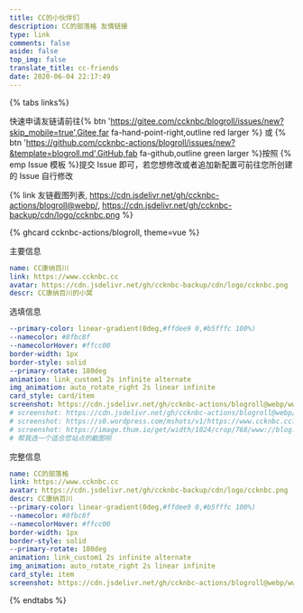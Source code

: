 ```yaml
---
title: CC的小伙伴们
description: CC的部落格 友情链接
type: link
comments: false
aside: false
top_img: false
translate_title: cc-friends
date: 2020-06-04 22:17:49
---
```


{% tabs links%}
<!-- tab 申请须知@fas fa-check-circle -->

快速申请友链请前往{% btn 'https://gitee.com/ccknbc/blogroll/issues/new?skip_mobile=true',Gitee,far fa-hand-point-right,outline red larger %} 或 {% btn 'https://github.com/ccknbc-actions/blogroll/issues/new?&template=blogroll.md',GitHub,fab fa-github,outline green larger %}按照 {% emp Issue 模板 %}提交 Issue 即可，若您想修改或者追加新配置可前往您所创建的 Issue 自行修改

<!-- {% note warning simple %}Item 效果鼠标悬停会显示自动截图的结果（极可能加载失败），如果你想要 [带壳截图](https://cdn.jsdelivr.net/gh/ccknbc-actions/blogroll@webp/blog.ccknbc.cc.webp)，可前往 **[友链仓库](https://github.com/ccknbc-actions/blogroll/blob/main/.github/workflows/screenshots.yml#L46)** fork仓库后 按照这个格式在下面添加一行，然后向我提交PR，或者在你的申请 Issue 下面评论告知我添加即可，每天定时自动更新{% endnote %} -->


{% link 友链截图列表, https://cdn.jsdelivr.net/gh/ccknbc-actions/blogroll@webp/, https://cdn.jsdelivr.net/gh/ccknbc-backup/cdn/logo/ccknbc.png %}

{% ghcard ccknbc-actions/blogroll, theme=vue %} 

<!-- endtab -->

<!-- tab 我的信息 @fas fa-id-card -->

主要信息
```yaml
name: CC康纳百川
link: https://www.ccknbc.cc
avatar: https://cdn.jsdelivr.net/gh/ccknbc-backup/cdn/logo/ccknbc.png
descr: CC康纳百川的小窝
```
选填信息
```yaml
--primary-color: linear-gradient(0deg,#ffdee9 0,#b5fffc 100%)
--namecolor: #8fbc8f
--namecolorHover: #ffcc00
border-width: 1px
border-style: solid
--primary-rotate: 180deg
animation: link_custom1 2s infinite alternate
img_animation: auto_rotate_right 2s linear infinite
card_style: card/item
screenshot: https://cdn.jsdelivr.net/gh/ccknbc-actions/blogroll@webp/www.ccknbc.cc.webp
# screenshot: https://cdn.jsdelivr.net/gh/ccknbc-actions/blogroll@webp/www.ccknbc.cc.webp
# screenshot: https://s0.wordpress.com/mshots/v1/https://www.ccknbc.cc?w=1280&h=960
# screenshot: https://image.thum.io/get/width/1024/crop/768/www://blog.ccknbc.cc
# 帮我选一个适合您站点的截图呗
```
完整信息
```yaml
name: CC的部落格
link: https://www.ccknbc.cc
avatar: https://cdn.jsdelivr.net/gh/ccknbc-backup/cdn/logo/ccknbc.png
descr: CC康纳百川
--primary-color: linear-gradient(0deg,#ffdee9 0,#b5fffc 100%)
--namecolor: #8fbc8f
--namecolorHover: #ffcc00
border-width: 1px
border-style: solid
--primary-rotate: 180deg
animation: link_custom1 2s infinite alternate
img_animation: auto_rotate_right 2s linear infinite
card_style: item
screenshot: https://cdn.jsdelivr.net/gh/ccknbc-actions/blogroll@webp/www.ccknbc.cc.webp
```
<!-- endtab -->

{% endtabs %}

<script src="https://cdn.jsdelivr.net/gh/ccknbc-actions/blogroll@main/blogroll.js"></script>
<!-- <script src="https://cdn.jsdelivr.net/gh/ccknbc-actions/blogroll@main/screenshot.js"></script> -->
<script> 
  var obj = {
    el: '#friend1',
    url: "https://api.ccknbc.now.sh/api/github?repo='blogroll'&user='ccknbc-actions'&branch='blogroll'&path='blogroll.json'",
    sort_container:["康特CP专属","冰糖CP专属","菜鸡专属","小伙伴们","渣男小嘉专属"],
    labelDescr:{
      "康特CP专属":"<span style='color:#49b1f5;'>有点甜！</span>",
      "渣男小嘉专属":"<span style='color:lightgreen;'>一个 ”有趣“ 的‘男’孩子</span>",
      "小伙伴们":"谢谢你们发现了我",
      "冰糖CP专属":"<marquee direction=right behavior=alternate scrollamount=5 scrolldelay=10 align=top width=220 onmouseover=this.stop() onmouseout=this.start()><b><font color=#FFCC99>一直白嫖一直爽</marquee>",
      "菜鸡专属":"<marquee direction=right behavior=scroll scrollamount=5 scrolldelay=10 align=top width=220 onmouseover=this.stop() onmouseout=this.start()><b><font color=#FF6666>这真的是大佬</marquee>",
    },
    loading_img: 'https://cdn.jsdelivr.net/gh/ccknbc-backup/photos/blog/2021-03-08~15-13-23.gif',
    fail_img: 'https://cdn.jsdelivr.net/gh/ccknbc-backup/photos/blog/2021-03-08~15-13-28.gif'
  }
  document.querySelector('.flink').insertAdjacentHTML('afterbegin', "<div id='friend1'></div>")
  new Friend(obj)
  //   getFriendsScreenShot({
  //   user: "ccknbc-actions",
  //   repo: "blogroll",
  //   branch: "webp",
  //   suffix: "webp",
  //   lazyImg: "https://cdn.jsdelivr.net/gh/ccknbc-backup/photos/blog/2020-10-10~13_03_22.webp",
  //   duration: 5e3
  // })
</script>